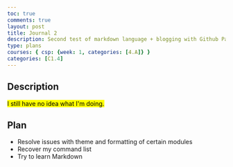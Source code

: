 ```yaml
---
toc: true
comments: true
layout: post
title: Journal 2
description: Second test of markdown language + blogging with Github Pages
type: plans
courses: { csp: {week: 1, categories: [4.A]} }
categories: [C1.4]
---
```


## Description
<mark>I still have no idea what I'm doing.</mark>

## Plan
- Resolve issues with theme and formatting of certain modules
- Recover my command list
- Try to learn Markdown
